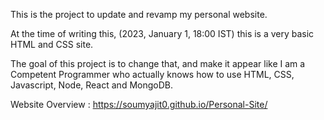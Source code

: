 This is the project to update and revamp my personal website.

At the time of writing this, (2023, January 1, 18:00 IST) this is a very basic HTML and CSS site.

The goal of this project is to change that, and make it appear like I am a Competent Programmer who actually knows how to use HTML, CSS, Javascript, Node, React and MongoDB.

Website Overview : https://soumyajit0.github.io/Personal-Site/
